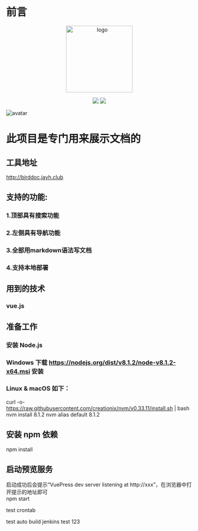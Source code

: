 # 前言

<p align="center">
  <a href="https://vuepress.vuejs.org/" target="_blank">
    <img width="180" src="https://images.cnblogs.com/cnblogs_com/jackson0714/809472/o_qrcode_wkljg.jpg" alt="logo">
  </a>
</p>

<p align="center">
  <a href="https://www.cnblogs.com/jackson0714/p/birddoc.html"><img src="https://img.shields.io/npm/v/drone.svg" ></a>
  <a href="https://www.cnblogs.com/jackson0714/p/birddoc.html"><img src="https://img.shields.io/badge/language-markdown-Red.svg" ></a>
</p>

![avatar](https://raw.githubusercontent.com/Jackson0714/BirdDoc/master/BirdDoc.png)

# 此项目是专门用来展示文档的

## 工具地址
http://birddoc.jayh.club  

## 支持的功能:
### 1.顶部具有搜索功能
### 2.左侧具有导航功能
### 3.全部用markdown语法写文档
### 4.支持本地部署

## 用到的技术
### vue.js

## 准备工作
### 安装 Node.js
### Windows 下载 https://nodejs.org/dist/v8.1.2/node-v8.1.2-x64.msi 安装
### Linux & macOS 如下：
curl -o- https://raw.githubusercontent.com/creationix/nvm/v0.33.11/install.sh | bash
nvm install 8.1.2
nvm alias default 8.1.2

## 安装 npm 依赖
npm install

## 启动预览服务
启动成功后会提示“VuePress dev server listening at http://xxx”，在浏览器中打开提示的地址即可   
npm start

test crontab

test auto build jenkins 
test 123
